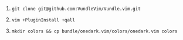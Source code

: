 1. ```git clone git@github.com:VundleVim/Vundle.vim.git```

2. ```vim +PluginInstall +qall```

3. ```mkdir colors && cp bundle/onedark.vim/colors/onedark.vim colors```
